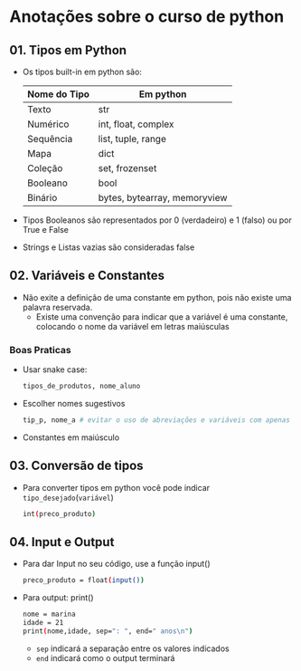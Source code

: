 # Anotações sobre o curso de python

## 01. Tipos em Python

- Os tipos built-in em python são:

    |Nome do Tipo| Em python|
    |---|---|
    |Texto|str|
    |Numérico|int, float, complex|
    |Sequência|list, tuple, range|
    |Mapa|dict|
    |Coleção|set, frozenset|
    |Booleano|bool|
    |Binário|bytes, bytearray, memoryview|

- Tipos Booleanos são representados por 0 (verdadeiro) e 1 (falso) ou por True e False
- Strings e Listas vazias são consideradas false

## 02. Variáveis e Constantes

- Não exite a definição de uma constante em python, pois não existe uma palavra reservada.
  - Existe uma convenção para indicar que a variável é uma constante, colocando o nome da variável em letras maiúsculas

### Boas Praticas

- Usar snake case:

    ```bash
    tipos_de_produtos, nome_aluno
    ```

- Escolher nomes sugestivos

    ```bash
    tip_p, nome_a # evitar o uso de abreviações e variáveis com apenas uma letra, sempre seja bem descritível
    ```

- Constantes em maiúsculo

## 03. Conversão de tipos

- Para converter tipos em python você pode indicar `tipo_desejado`(`variável`)

    ```bash
    int(preco_produto)
    ```

## 04. Input e Output

- Para dar Input no seu código, use a função input()

    ```bash
    preco_produto = float(input())
    ```

- Para output: print()

    ```bash
    nome = marina
    idade = 21
    print(nome,idade, sep=": ", end=" anos\n") 
    ```

  - `sep` indicará a separação entre os valores indicados
  - `end` indicará como o output terminará

